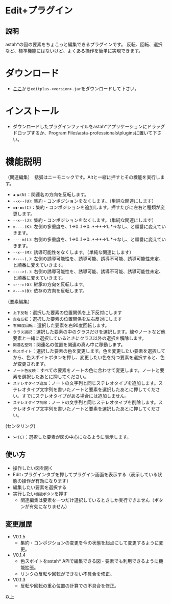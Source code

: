 # Edit+プラグイン

## 説明
astah*の図の要素をちょこっと編集できるプラグインです。
反転、回転、選択など、標準機能にはないけど、よくある操作を簡単に実現できます。

# ダウンロード
- [ここ](https://github.com/snytng/editplus/releases/latest)から`editplus-<version>.jar`をダウンロードして下さい。

# インストール
- ダウンロードしたプラグインファイルをastah*アプリケーションにドラッグドロップするか、Program Files\asta-professionals\pluginsに置いて下さい。

# 機能説明
（関連編集）　括弧はニーモニックです。Altと一緒に押すとその機能を実行します。
- `◀ ▶(N)`：関連名の方向を反転します。
- `--x--(U)`: 集約・コンポジションをなくします。（単純な関連にします）
- `◇◆-◆◇(I)`：集約・コンポジションを追加します。押すたびに左右と種類が変更します。
- `--x--(J)`: 集約・コンポジションをなくします。（単純な関連にします）
- `m----(K)`: 左側の多重度を、1→0..1→0..\*→\*→1..\*→なし、と順番に変えていきます。
- `----m(L)`: 右側の多重度を、1→0..1→0..\*→\*→1..\*→なし、と順番に変えていきます。
- `--x--(M)`: 誘導可能性をなくします。（単純な関連にします）
- `<----(,)`: 左側の誘導可能性を、誘導可能、誘導不可能、誘導可能性未定、と順番に変えていきます。
- `---->(.)`: 右側の誘導可能性を、誘導可能、誘導不可能、誘導可能性未定、と順番に変えていきます。
- `◁---▷(G)`: 継承の方向を反転します。
- `<--->(B)`: 依存の方向を反転します。

（要素編集）
- `上下反転`：選択した要素の位置関係を上下反対にします
- `左右反転`：選択した要素の位置関係を左右反対にします
- `右90度回転`：選択した要素を右90度回転します。
- `クラス選択`：選択した要素の中のクラスだけを選択します。線やノートなど他要素と一緒に選択しているときにクラス以外の選択を解除します。
- `関連名整列`：関連名の位置を関連の真ん中に移動します。
- `色スポイト`：選択した要素の色を変更します。色を変更したい要素を選択してから、色スポイトボタンを押し、変更したい色を持つ要素を選択すると、色が変更されます。
- `ノート色反映`：すべての要素をノートの色に合わせて変更します。ノートと要素を選択したあとに押してください。
- `ステレオタイプ追加`：ノートの文字列と同じステレオタイプを追加します。ステレオタイプ文字列を書いたノートと要素を選択したあとに押してください。すでにステレオタイプがある場合には追加しません。
- `ステレオタイプ削除`：ノートの文字列と同じステレオタイプを削除します。ステレオタイプ文字列を書いたノートと要素を選択したあとに押してください。

(センタリング)
- `><(C)`：選択した要素が図の中心になるように表示します。

## 使い方
- 操作したい図を開く
- Edit+プラグインタブを押してプラグイン画面を表示する（表示している状態の操作が有効になります）
- 編集したい要素を選択する
- 実行したい`機能ボタン`を押す
    - 関連編集は要素を一つだけ選択しているときしか実行できません（ボタンが有効になりません）

## 変更履歴
- V0.1.5
    - 集約・コンポジションの変更を今の状態を起点にして変更するように変更。
- V0.1.4
    - 色スポイトをastah* APIで編集できる図・要素でも利用できるように機能拡張。
    - リンクの反転や回転ができない不具合を修正。  
- V0.1.3
    - 反転や回転の重心位置の計算での不具合を修正。

以上
